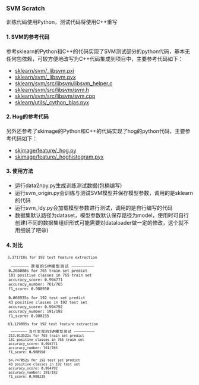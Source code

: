 ### SVM Scratch

训练代码使用Python，测试代码将使用C++重写

#### 1. SVM的参考代码
参考sklearn的Python和C++的代码实现了SVM测试部分的python代码，基本无任何包依赖，可较方便地改写为C++代码集成到项目中，主要参考代码如下：
+ [sklearn/svm/_libsvm.pxi](https://github.com/scikit-learn/scikit-learn/blob/main/sklearn/svm/_libsvm.pxi#L9)
+ [sklearn/svm/_libsvm.pyx](https://github.com/scikit-learn/scikit-learn/blob/main/sklearn/svm/_libsvm.pyx#L283)
+ [sklearn/svm/src/libsvm/libsvm_helper.c](https://github.com/scikit-learn/scikit-learn/blob/main/sklearn/svm/src/libsvm/libsvm_helper.c#L114)
+ [sklearn/svm/src/libsvm/svm.h](https://github.com/scikit-learn/scikit-learn/blob/main/sklearn/svm/src/libsvm/svm.h#L46)
+ [sklearn/svm/src/libsvm/svm.cpp](https://github.com/scikit-learn/scikit-learn/blob/main/sklearn/svm/src/libsvm/svm.cpp#L2818)
+ [sklearn/utils/_cython_blas.pyx](https://github.com/scikit-learn/scikit-learn/blob/main/sklearn/utils/_cython_blas.pyx#L20)

#### 2. Hog的参考代码

另外还参考了skimage的Python和C++的代码实现了hog的python代码，主要参考代码如下：
+ [skimage/feature/_hog.py](https://github.com/scikit-image/scikit-image/blob/main/skimage/feature/_hog.py#L50)
+ [skimage/feature/_hoghistogram.pyx](https://github.com/scikit-image/scikit-image/blob/main/skimage/feature/_hoghistogram.pyx#L80)

#### 3. 使用方法

+ 运行data2npy.py生成训练测试数据(包楠编写)
+ 运行svm_origin.py会训练与测试SVM模型并保存模型参数，调用的是sklearn的代码
+ 运行svm_ldy.py会加载模型参数进行测试，调用的是自行编写的代码
+ 数据集默认路径为dataset，模型参数默认保存路径为model，使用时可自行创建(不同的数据集组织形式可能需要对dataloader做一定的修改，这个就不用细说了吧:smile:)

#### 4. 对比

<img width="50%" src="image/origin1.png">
<img width="50%" src="image/origin2.png">
<img width="50%" src="image/ldy1.png">
<img width="50%" src="image/ldy2.png">